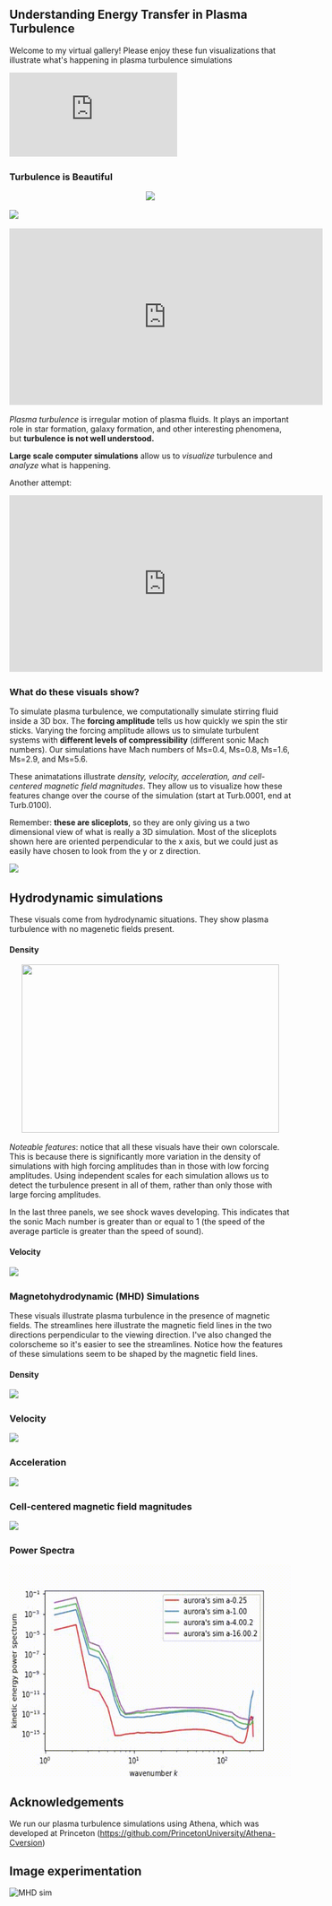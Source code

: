 ## Understanding Energy Transfer in Plasma Turbulence

Welcome to my virtual gallery! 
Please enjoy these fun visualizations that illustrate what's happening in plasma turbulence simulations

<iframe src="https://www.youtube.com/embed/U0Cxs1h-4Dc" frameborder="0" allow="autoplay; encrypted-media; gyroscope; picture-in-picture" allowfullscreen></iframe>

### **Turbulence is Beautiful**

<p align="center">
  <image src="MHD_a-64.00_density_z.gif">
</p>

![](MHD_a-64.00_density_z.gif)
<iframe width="560" height="315" src="https://www.youtube.com/embed/U0Cxs1h-4Dc" frameborder="0" allow="autoplay; encrypted-media; gyroscope; picture-in-picture" allowfullscreen></iframe>

*Plasma turbulence* is irregular motion of plasma fluids. It plays an important role in star formation, galaxy formation, and other interesting phenomena, but **turbulence is not well understood.**

**Large scale computer simulations** allow us to *visualize* turbulence and *analyze* what is happening.

Another attempt:

<p align="center">
  <iframe width="560" height="315" src="https://www.youtube.com/embed/U0Cxs1h-4Dc" frameborder="0" allow="autoplay; encrypted-media; gyroscope; picture-in-picture" allowfullscreen></iframe>
</p>

### What do these visuals show?

To simulate plasma turbulence, we computationally simulate stirring fluid inside a 3D box. The **forcing amplitude** tells us how quickly we spin the stir sticks. Varying the forcing amplitude allows us to simulate turbulent systems with **different levels of compressibility** (different sonic Mach numbers). Our simulations have Mach numbers of Ms=0.4, Ms=0.8, Ms=1.6, Ms=2.9, and Ms=5.6. 
 
These animatations illustrate *density, velocity, acceleration, and cell-centered magnetic field magnitudes*. They allow us to visualize how these features change over the course of the simulation (start at Turb.0001, end at Turb.0100). 

Remember: **these are sliceplots**, so they are only giving us a two dimensional view of what is really a 3D simulation. Most of the sliceplots shown here are oriented perpendicular to the x axis, but we could just as easily have chosen to look from the y or z direction.

![](hydro_a-64.00_density_z.gif)
## Hydrodynamic simulations

These visuals come from hydrodynamic situations. They show plasma turbulence with no magenetic fields present.

#### Density
<p align="center">
  <img width="460" height="300" src=hydro_density_x_movie.gif>
</p>

*Noteable features*: notice that all these visuals have their own colorscale. This is because there is significantly more variation in the density of simulations with high forcing amplitudes than in those with low forcing amplitudes. Using independent scales for each simulation allows us to detect the turbulence present in all of them, rather than only those with large forcing amplitudes.

In the last three panels, we see shock waves developing. This indicates that the sonic Mach number is greater than or equal to 1 (the speed of the average particle is greater than the speed of sound).

#### Velocity
![](hydro_velocity_x_x_movie.gif)

### Magnetohydrodynamic (MHD) Simulations
These visuals illustrate plasma turbulence in the presence of magnetic fields. The streamlines here illustrate the magnetic field lines in the two directions perpendicular to the viewing direction. I've also changed the colorscheme so it's easier to see the streamlines. Notice how the features of these simulations seem to be shaped by the magnetic field lines.

#### Density
![](MHD-256.gif)

### Velocity
![](MHD_velocity_x_x_movie.gif)

### Acceleration
![](MHD_acceleration_x_x_movie.gif)

### Cell-centered magnetic field magnitudes
![](MHD_cell_centered_B_x_x_movie.gif)

### Power Spectra

![](rhoU_Full_power_spectra.gif)

## Acknowledgements
We run our plasma turbulence simulations using Athena, which was developed at Princeton (https://github.com/PrincetonUniversity/Athena-Cversion)

## Image experimentation

<img src='https://youtu.be/U0Cxs1h-4Dc' title='MHD sim' width='' alt='MHD sim' />
